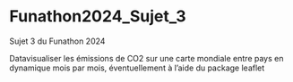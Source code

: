 # Funathon2024_Sujet_3
Sujet 3 du Funathon 2024

Datavisualiser les émissions de CO2 sur une carte mondiale entre pays en dynamique mois par mois, éventuellement à l’aide du package leaflet
